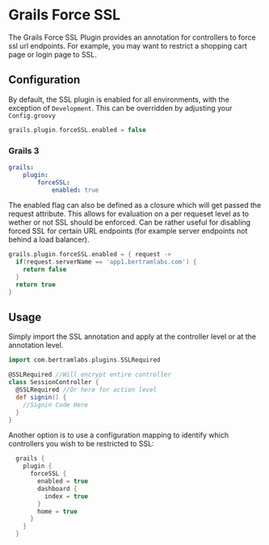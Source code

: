 Grails Force SSL
================

The Grails Force SSL Plugin provides an annotation for controllers to force ssl url endpoints. For example, you may want to restrict a shopping cart page or login page to SSL.


Configuration
-------------
By default, the SSL plugin is enabled for all environments, with the exception of `Development`. This can be overridden by adjusting your `Config.groovy`

```groovy
grails.plugin.forceSSL.enabled = false
```

### Grails 3

```yaml
grails:
    plugin:
        forceSSL:
            enabled: true
```

The enabled flag can also be defined as a closure which will get passed the request attribute. This allows for evaluation on a per requeset level as to wether or not SSL should be enforced. Can be rather useful for disabling forced SSL for certain URL endpoints (for example server endpoints not behind a load balancer).

```groovy
grails.plugin.forceSSL.enabled = { request ->
  if(request.serverName == 'app1.bertramlabs.com') {
    return false
  }
  return true
}
```

Usage
-----
Simply import the SSL annotation and apply at the controller level or at the annotation level.

```groovy
import com.bertramlabs.plugins.SSLRequired

@SSLRequired //Will encrypt entire controller
class SessionController {
  @SSLRequired //Or here for action level
  def signin() {
    //Signin Code Here
  }
}
```

Another option is to use a configuration mapping to identify which controllers you wish to be restricted to SSL:

```groovy
  grails {
    plugin {
      forceSSL {
        enabled = true
        dashboard {
          index = true
        }
        home = true
      }
    }       
  }
```